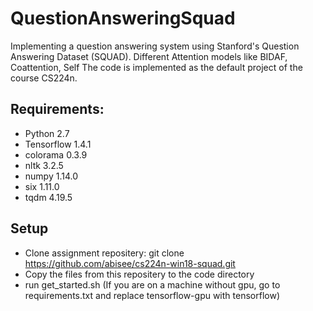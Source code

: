 # QuestionAnsweringSquad
Implementing a question answering system using Stanford's Question Answering Dataset (SQUAD). Different Attention models like BIDAF, Coattention, Self The code is implemented as the default project of the course CS224n.

## Requirements:
- Python 2.7
- Tensorflow 1.4.1
- colorama 0.3.9
- nltk 3.2.5
- numpy 1.14.0
- six 1.11.0
- tqdm 4.19.5

## Setup
- Clone assignment repositery: git clone https://github.com/abisee/cs224n-win18-squad.git
- Copy the files from this repositery to the code directory
- run get_started.sh (If you are on a machine without gpu, go to requirements.txt and replace tensorflow-gpu with tensorflow)

